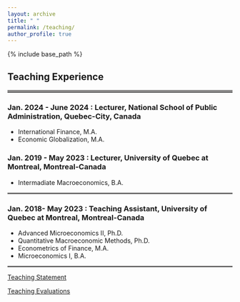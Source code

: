 ```yaml
---
layout: archive
title: " "
permalink: /teaching/
author_profile: true
---
```


{% include base_path %}
## Teaching Experience

<hr style="border-top: 5px solid #8c8b8b; width:100%;">

### Jan. 2024 - June 2024 : Lecturer, National School of Public Administration, Quebec-City, Canada
* International Finance, M.A. 
* Economic Globalization, M.A. 

### Jan. 2019 - May 2023 : Lecturer, University of Quebec at Montreal, Montreal-Canada
* Intermadiate Macroeconomics, B.A.

<hr style="border-top: 2px solid #8c8b8b; width:100%;">

### Jan. 2018- May 2023 : Teaching Assistant, University of Quebec at Montreal, Montreal-Canada
* Advanced Microeconomics II, Ph.D. 
* Quantitative Macroeconomic Methods, Ph.D. 
* Econometrics of Finance, M.A. 
* Microeconomics I, B.A. 

<hr style="border-top: 2px solid #8c8b8b; width:100%;">

<a href="http://avoumatsodo.github.io/files/teaching_statement.pdf" target="_blank">Teaching Statement</a>

<a href="http://avoumatsodo.github.io/files/teaching_evaluation.pdf" target="_blank">Teaching Evaluations</a>







